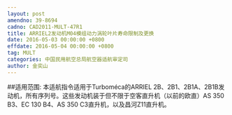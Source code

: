 ```yaml
---
layout: post
amendno: 39-8694
cadno: CAD2011-MULT-47R1
title: ARRIEL2发动机M04模组动力涡轮叶片寿命限制及更换
date: 2016-05-03 00:00:00 +0800
effdate: 2016-05-04 00:00:00 +0800
tag: MULT
categories: 中国民用航空总局航空器适航审定司
author: 金奕山
---
```


##适用范围:
本适航指令适用于Turboméca的ARRIEL 2B、2B1、2B1A、2B1B发动机，所有序列号。这些发动机装于但不限于空客直升机（以前的欧直）AS 350 B3、EC 130 B4、AS 350 C3直升机，以及昌河Z11直升机。

